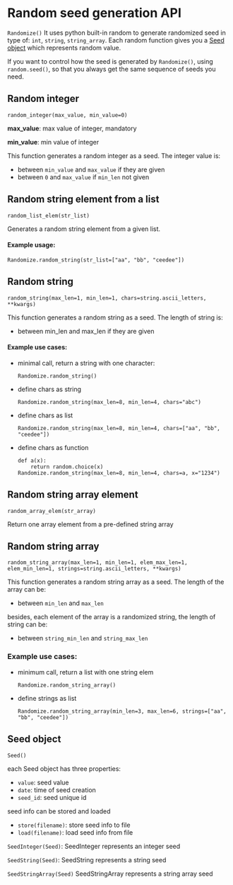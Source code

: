 # Random seed generation API

`Randomize()`
It uses python built-in random to generate randomized seed in type of: `int`, `string`, `string_array`.
Each random function gives you a [Seed object](#seed-object) which represents random value.

If you want to control how the seed is generated by `Randomize()`, using `random.seed()`, so that
you always get the same sequence of seeds you need.


## Random integer

`random_integer(max_value, min_value=0)`

**max_value**: max value of integer, mandatory

**min_value**: min value of integer

This function generates a random integer as a seed. The integer value is:
 - between `min_value` and `max_value` if they are given
 - between `0` and `max_value` if `min_len` not given


## Random string element from a list
`random_list_elem(str_list)`

Generates a random string element from a given list.

#### Example usage:
```
Randomize.random_string(str_list=["aa", "bb", "ceedee"])
```


## Random string

```
random_string(max_len=1, min_len=1, chars=string.ascii_letters, **kwargs)
```

This function generates a random string as a seed. The length of string is:
 - between min_len and max_len if they are given


#### Example use cases:

 - minimal call, return a string with one character:

    ```
    Randomize.random_string()
    ```

 - define chars as string

    ```
    Randomize.random_string(max_len=8, min_len=4, chars="abc")
    ```

 - define chars as list
    ```
    Randomize.random_string(max_len=8, min_len=4, chars=["aa", "bb", "ceedee"])
    ```

 - define chars as function

    ```
    def a(x):
        return random.choice(x)
    Randomize.random_string(max_len=8, min_len=4, chars=a, x="1234")
    ```


## Random string array element

```
random_array_elem(str_array)
```

Return one array element from a pre-defined string array


## Random string array

```
random_string_array(max_len=1, min_len=1, elem_max_len=1, elem_min_len=1, strings=string.ascii_letters, **kwargs)
```

This function generates a random string array as a seed. The length of the array can be:
 - between `min_len` and `max_len`

besides, each element of the array is a randomized string, the length of string can be:
 - between `string_min_len` and `string_max_len`


### Example use cases:
 - minimum call, return a list with one string elem

    ```
    Randomize.random_string_array()
    ```

 - define strings as list

    ```
    Randomize.random_string_array(min_len=3, max_len=6, strings=["aa", "bb", "ceedee"])
    ```

## Seed object

`Seed()`

each Seed object has three properties:
 - `value`: seed value
 - `date`: time of seed creation
 - `seed_id`: seed unique id

seed info can be stored and loaded
 - `store(filename)`: store seed info to file
 - `load(filename)`: load seed info from file

`SeedInteger(Seed)`: SeedInteger represents an integer seed

`SeedString(Seed)`: SeedString represents a string seed

`SeedStringArray(Seed)` SeedStringArray represents a string array seed

